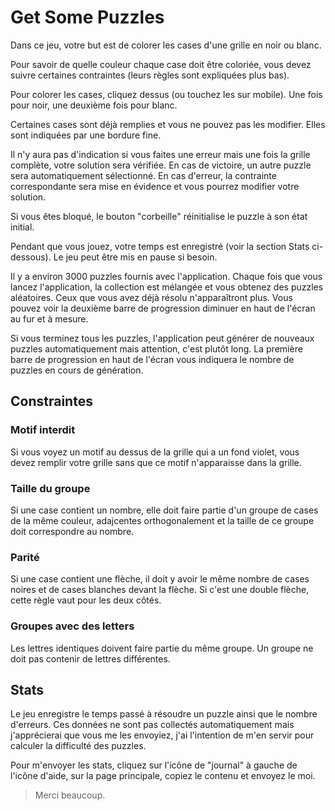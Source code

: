 # Get Some Puzzles

Dans ce jeu, votre but est de colorer les cases d'une grille en noir ou blanc.

Pour savoir de quelle couleur chaque case doit être coloriée, vous devez suivre certaines contraintes (leurs règles sont expliquées plus bas).

Pour colorer les cases, cliquez dessus (ou touchez les sur mobile). Une fois pour noir, une deuxième fois pour blanc.

Certaines cases sont déjà remplies et vous ne pouvez pas les modifier. Elles sont indiquées par une bordure fine.

Il n'y aura pas d'indication si vous faites une erreur mais une fois la grille complète, votre solution sera vérifiée. En cas de victoire, un autre puzzle sera automatiquement sélectionné. En cas d'erreur, la contrainte correspondante sera mise en évidence et vous pourrez modifier votre solution.

Si vous êtes bloqué, le bouton "corbeille" réinitialise le puzzle à son état initial.

Pendant que vous jouez, votre temps est enregistré (voir la section Stats ci-dessous). Le jeu peut être mis en pause si besoin.

Il y a environ 3000 puzzles fournis avec l'application. Chaque fois que vous lancez l'application, la collection est mélangée et vous obtenez des puzzles aléatoires. Ceux que vous avez déjà résolu n'apparaîtront plus. Vous pouvez voir la deuxième barre de progression diminuer en haut de l'écran au fur et à mesure.

Si vous terminez tous les puzzles, l'application peut générer de nouveaux puzzles automatiquement mais attention, c'est plutôt long. La première barre de progression en haut de l'écran vous indiquera le nombre de puzzles en cours de génération.

## Constraintes

### Motif interdit

Si vous voyez un motif au dessus de la grille qui a un fond violet, vous devez remplir votre grille sans que ce motif n'apparaisse dans la grille.

### Taille du groupe

Si une case contient un nombre, elle doit faire partie d'un groupe de cases de la même couleur, adajcentes orthogonalement et la taille de ce groupe doit correspondre au nombre.

### Parité

Si une case contient une flèche, il doit y avoir le même nombre de cases noires et de cases blanches devant la flèche. Si c'est une double flèche, cette règle vaut pour les deux côtés.

### Groupes avec des letters

Les lettres identiques doivent faire partie du même groupe. Un groupe ne doit pas contenir de lettres différentes.

## Stats

Le jeu enregistre le temps passé à résoudre un puzzle ainsi que le nombre d'erreurs. Ces données ne sont pas collectés automatiquement mais j'apprécierai que vous me les envoyiez, j'ai l'intention de m'en servir pour calculer la difficulté des puzzles.

Pour m'envoyer les stats, cliquez sur l'icône de "journal" à gauche de l'icône d'aide, sur la page principale, copiez le contenu et envoyez le moi.

> Merci beaucoup.
